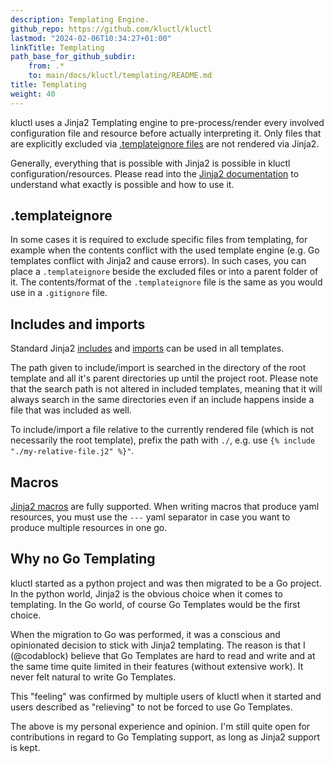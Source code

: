 ```yaml
---
description: Templating Engine.
github_repo: https://github.com/kluctl/kluctl
lastmod: "2024-02-06T10:34:27+01:00"
linkTitle: Templating
path_base_for_github_subdir:
    from: .*
    to: main/docs/kluctl/templating/README.md
title: Templating
weight: 40
---
```




kluctl uses a Jinja2 Templating engine to pre-process/render every involved configuration file and resource before
actually interpreting it. Only files that are explicitly excluded via [.templateignore files](#templateignore)
are not rendered via Jinja2.

Generally, everything that is possible with Jinja2 is possible in kluctl configuration/resources. Please
read into the [Jinja2 documentation](https://jinja.palletsprojects.com/en/3.1.x/templates/) to understand what exactly
is possible and how to use it.

## .templateignore
In some cases it is required to exclude specific files from templating, for example when the contents conflict with
the used template engine (e.g. Go templates conflict with Jinja2 and cause errors). In such cases, you can place
a `.templateignore` beside the excluded files or into a parent folder of it. The contents/format of the `.templateignore`
file is the same as you would use in a `.gitignore` file.

## Includes and imports
Standard Jinja2 [includes](https://jinja.palletsprojects.com/en/3.1.x/templates/#include) and
[imports](https://jinja.palletsprojects.com/en/3.1.x/templates/#import) can be used in all templates.

The path given to include/import is searched in the directory of the root template and all it's parent directories up
until the project root. Please note that the search path is not altered in included templates, meaning that it will
always search in the same directories even if an include happens inside a file that was included as well.

To include/import a file relative to the currently rendered file (which is not necessarily the root template), prefix
the path with `./`, e.g. use `{% include "./my-relative-file.j2" %}"`.

## Macros

[Jinja2 macros](https://jinja.palletsprojects.com/en/3.1.x/templates/#macros) are fully supported. When writing
macros that produce yaml resources, you must use the `---` yaml separator in case you want to produce multiple resources
in one go.

## Why no Go Templating

kluctl started as a python project and was then migrated to be a Go project. In the python world, Jinja2 is the obvious
choice when it comes to templating. In the Go world, of course Go Templates would be the first choice.

When the migration to Go was performed, it was a conscious and opinionated decision to stick with Jinja2 templating.
The reason is that I (@codablock) believe that Go Templates are hard to read and write and at the same time quite limited
in their features (without extensive work). It never felt natural to write Go Templates.

This "feeling" was confirmed by multiple users of kluctl when it started and users described as "relieving" to not
be forced to use Go Templates.

The above is my personal experience and opinion. I'm still quite open for contributions in regard to Go Templating
support, as long as Jinja2 support is kept.
